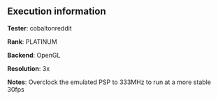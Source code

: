 ## Execution information


**Tester**: cobaltonreddit

**Rank**: PLATINUM

**Backend**: OpenGL

**Resolution**: 3x

**Notes**: Overclock the emulated PSP to 333MHz to run at a more stable 30fps